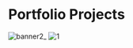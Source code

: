 # Portfolio Projects

![banner2_](https://github.com/user-attachments/assets/345d6544-5a30-4ee7-8ec3-5a693103f1dc)
![1](https://github.com/user-attachments/assets/0e7b3a79-8fa8-4fc5-b814-87814007dc8a)





